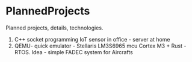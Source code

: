 # PlannedProjects
Planned projects, details, technologies.

1. C++ socket programming IoT sensor in office - server at home
2. QEMU- quick emulator - Stellaris LM3S6965 mcu Cortex M3 + Rust - RTOS. Idea - simple FADEC system for Aircrafts

